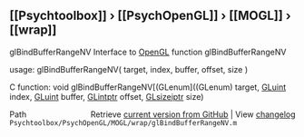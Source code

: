 ## [[Psychtoolbox]] &#8250; [[PsychOpenGL]] &#8250; [[MOGL]] &#8250; [[wrap]]

glBindBufferRangeNV  Interface to [OpenGL](OpenGL) function glBindBufferRangeNV  
  
usage:  glBindBufferRangeNV( target, index, buffer, offset, size )  
  
C function:  void glBindBufferRangeNV[(GLenum]((GLenum) target, [GLuint](GLuint) index, [GLuint](GLuint) buffer, [GLintptr](GLintptr) offset, [GLsizeiptr](GLsizeiptr) size)  




<div class="code_header" style="text-align:right;">
  <span style="float:left;">Path&nbsp;&nbsp;</span> <span class="counter">Retrieve <a href=
  "https://raw.github.com/Psychtoolbox-3/Psychtoolbox-3/beta/Psychtoolbox/PsychOpenGL/MOGL/wrap/glBindBufferRangeNV.m">current version from GitHub</a> | View <a href=
  "https://github.com/Psychtoolbox-3/Psychtoolbox-3/commits/beta/Psychtoolbox/PsychOpenGL/MOGL/wrap/glBindBufferRangeNV.m">changelog</a></span>
</div>
<div class="code">
  <code>Psychtoolbox/PsychOpenGL/MOGL/wrap/glBindBufferRangeNV.m</code>
</div>

